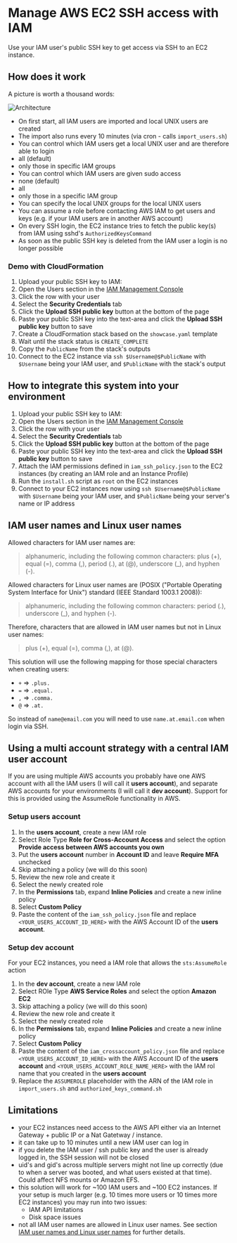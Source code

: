 # Manage AWS EC2 SSH access with IAM

Use your IAM user's public SSH key to get access via SSH to an EC2 instance.

## How does it work

A picture is worth a thousand words:

![Architecture](./docs/architecture.png?raw=true "Architecture")

* On first start, all IAM users are imported and local UNIX users are created
 * The import also runs every 10 minutes (via cron - calls `import_users.sh`)
 * You can control which IAM users get a local UNIX user and are therefore able to login
  * all (default)
  * only those in specific IAM groups
 * You can control which IAM users are given sudo access
  * none (default)
  * all
  * only those in a specific IAM group
 * You can specify the local UNIX groups for the local UNIX users
 * You can assume a role before contacting AWS IAM to get users and keys (e.g. if your IAM users are in another AWS account)
* On every SSH login, the EC2 instance tries to fetch the public key(s) from IAM using sshd's `AuthorizedKeysCommand`
 * As soon as the public SSH key is deleted from the IAM user a login is no longer possible

### Demo with CloudFormation

1. Upload your public SSH key to IAM: 
 1. Open the Users section in the [IAM Management Console](https://console.aws.amazon.com/iam/home#users)
 1. Click the row with your user
 1. Select the **Security Credentials** tab
 1. Click the **Upload SSH public key** button at the bottom of the page
 1. Paste your public SSH key into the text-area and click the **Upload SSH public key** button to save
1. Create a CloudFormation stack based on the `showcase.yaml` template
1. Wait until the stack status is `CREATE_COMPLETE`
1. Copy the `PublicName` from the stack's outputs
1. Connect to the EC2 instance via `ssh $Username@$PublicName` with `$Username` being your IAM user, and `$PublicName` with the stack's output

## How to integrate this system into your environment

1. Upload your public SSH key to IAM: 
 1. Open the Users section in the [IAM Management Console](https://console.aws.amazon.com/iam/home#users)
 1. Click the row with your user
 1. Select the **Security Credentials** tab
 1. Click the **Upload SSH public key** button at the bottom of the page
 1. Paste your public SSH key into the text-area and click the **Upload SSH public key** button to save
1. Attach the IAM permissions defined in `iam_ssh_policy.json` to the EC2 instances (by creating an IAM role and an Instance Profile)
1. Run the `install.sh` script as `root` on the EC2 instances
1. Connect to your EC2 instances now using `ssh $Username@$PublicName` with `$Username` being your IAM user, and `$PublicName` being your server's name or IP address

## IAM user names and Linux user names

Allowed characters for IAM user names are:
> alphanumeric, including the following common characters: plus (+), equal (=), comma (,), period (.), at (@), underscore (_), and hyphen (-).

Allowed characters for Linux user names are (POSIX ("Portable Operating System Interface for Unix") standard (IEEE Standard 1003.1 2008)):
> alphanumeric, including the following common characters: period (.), underscore (_), and hyphen (-).

Therefore, characters that are allowed in IAM user names but not in Linux user names:
> plus (+), equal (=), comma (,), at (@).

This solution will use the following mapping for those special characters when creating users:
* `+` => `.plus.`
* `=` => `.equal.`
* `,` => `.comma.`
* `@` => `.at.`

So instead of `name@email.com` you will need to use `name.at.email.com` when login via SSH.

## Using a multi account strategy with a central IAM user account

If you are using multiple AWS accounts you probably have one AWS account with all the IAM users (I will call it **users account**), and separate AWS accounts for your environments (I will call it **dev account**). Support for this is provided using the AssumeRole functionality in AWS.

### Setup users account

1. In the **users account**, create a new IAM role
1. Select Role Type **Role for Cross-Account Access** and select the option **Provide access between AWS accounts you own**
1. Put the **users account** number in **Account ID** and leave **Require MFA** unchecked
1. Skip attaching a policy (we will do this soon)
1. Review the new role and create it
1. Select the newly created role
1. In the **Permissions** tab, expand **Inline Policies** and create a new inline policy
1. Select **Custom Policy**
1. Paste the content of the `iam_ssh_policy.json` file and replace `<YOUR_USERS_ACCOUNT_ID_HERE>` with the AWS Account ID of the **users account**.

### Setup dev account

For your EC2 instances, you need a IAM role that allows the `sts:AssumeRole` action

1. In the **dev account**, create a new IAM role
1. Select ROle Type **AWS Service Roles** and select the option **Amazon EC2**
1. Skip attaching a policy (we will do this soon)
1. Review the new role and create it
1. Select the newly created role
1. In the **Permissions** tab, expand **Inline Policies** and create a new inline policy
1. Select **Custom Policy**
1. Paste the content of the `iam_crossaccount_policy.json` file and replace `<YOUR_USERS_ACCOUNT_ID_HERE>` with the AWS Account ID of the **users account** and `<YOUR_USERS_ACCOUNT_ROLE_NAME_HERE>` with the IAM rol name that you created in the **users account**
1. Replace the `ASSUMEROLE` placeholder with the ARN of the IAM role in `import_users.sh` and `authorized_keys_command.sh`

## Limitations

* your EC2 instances need access to the AWS API either via an Internet Gateway + public IP or a Nat Gatetway / instance.
* it can take up to 10 minutes until a new IAM user can log in
* if you delete the IAM user / ssh public key and the user is already logged in, the SSH session will not be closed
* uid's and gid's across multiple servers might not line up correctly (due to when a server was booted, and what users existed at that time). Could affect NFS mounts or Amazon EFS.
* this solution will work for ~100 IAM users and ~100 EC2 instances. If your setup is much larger (e.g. 10 times more users or 10 times more EC2 instances) you may run into two issues:
  * IAM API limitations
  * Disk space issues
* not all IAM user names are allowed in Linux user names. See section [IAM user names and Linux user names](#iam-user-names-and-linux-user-names) for further details.
